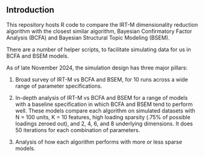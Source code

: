 ## Introduction

This repository hosts R code to compare the IRT-M dimensionality reduction algorithm with the closest similar algorithm, Bayesian Confirmatory Factor Analysis (BCFA) and Bayesian Structural Topic Modeling (BSEM).

There are a number of helper scripts, to facilitate simulating data for us in BCFA and BSEM models.

As of late November 2024, the simulation design has three major pillars:

1) Broad survey of IRT-M vs BCFA and BSEM, for 10 runs across a wide range of parameter specifications.
   
2) In-depth analysis of IRT-M vs BCFA and BSEM for a range of models with a baseline specification in which BCFA and BSEM tend to perform well.
These models compare each algorithm on simulated datasets with N = 100 units, K = 10 features, high loading sparsity (.75% of possible loadings zeroed out), and 2, 4, 6, and 8 underlying dimensions. It does 50 iterations for each combination of parameters.

3) Analysis of how each algorithm performs with more or less sparse models.
